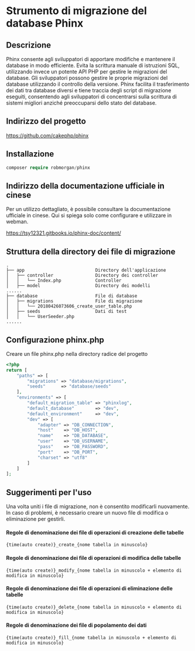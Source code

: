 # Strumento di migrazione del database Phinx

## Descrizione

Phinx consente agli sviluppatori di apportare modifiche e mantenere il database in modo efficiente. Evita la scrittura manuale di istruzioni SQL, utilizzando invece un potente API PHP per gestire le migrazioni del database. Gli sviluppatori possono gestire le proprie migrazioni del database utilizzando il controllo della versione. Phinx facilita il trasferimento dei dati tra database diversi e tiene traccia degli script di migrazione eseguiti, consentendo agli sviluppatori di concentrarsi sulla scrittura di sistemi migliori anziché preoccuparsi dello stato del database.

## Indirizzo del progetto

https://github.com/cakephp/phinx

## Installazione

```php
composer require robmorgan/phinx
```

## Indirizzo della documentazione ufficiale in cinese

Per un utilizzo dettagliato, è possibile consultare la documentazione ufficiale in cinese. Qui si spiega solo come configurare e utilizzare in webman.

https://tsy12321.gitbooks.io/phinx-doc/content/

## Struttura della directory dei file di migrazione

```plaintext
.
├── app                           Directory dell'applicazione
│   ├── controller                Directory dei controller
│   │   └── Index.php             Controller
│   ├── model                     Directory dei modelli
......
├── database                      File di database
│   ├── migrations                File di migrazione
│   │   └── 20180426073606_create_user_table.php
│   ├── seeds                     Dati di test
│   │   └── UserSeeder.php
......
```

## Configurazione phinx.php

Creare un file phinx.php nella directory radice del progetto

```php
<?php
return [
    "paths" => [
        "migrations" => "database/migrations",
        "seeds"      => "database/seeds"
    ],
    "environments" => [
        "default_migration_table" => "phinxlog",
        "default_database"        => "dev",
        "default_environment"     => "dev",
        "dev" => [
            "adapter" => "DB_CONNECTION",
            "host"    => "DB_HOST",
            "name"    => "DB_DATABASE",
            "user"    => "DB_USERNAME",
            "pass"    => "DB_PASSWORD",
            "port"    => "DB_PORT",
            "charset" => "utf8"
        ]
    ]
];
```

## Suggerimenti per l'uso

Una volta uniti i file di migrazione, non è consentito modificarli nuovamente. In caso di problemi, è necessario creare un nuovo file di modifica o eliminazione per gestirli.

#### Regole di denominazione dei file di operazioni di creazione delle tabelle

`{time(auto create)}_create_{nome tabella in minuscolo}`

#### Regole di denominazione dei file di operazioni di modifica delle tabelle

`{time(auto create)}_modify_{nome tabella in minuscolo + elemento di modifica in minuscolo}`

#### Regole di denominazione dei file di operazioni di eliminazione delle tabelle

`{time(auto create)}_delete_{nome tabella in minuscolo + elemento di modifica in minuscolo}`

#### Regole di denominazione dei file di popolamento dei dati

`{time(auto create)}_fill_{nome tabella in minuscolo + elemento di modifica in minuscolo}`
